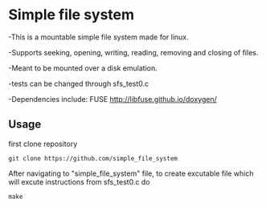 # Simple file system
-This is a mountable simple file system made for linux.

-Supports seeking, opening, writing, reading, removing and closing of files.

-Meant to be mounted over a disk emulation.

-tests can be changed through sfs_test0.c

-Dependencies include: FUSE
http://libfuse.github.io/doxygen/

## Usage
first clone repository
```
git clone https://github.com/simple_file_system
```

After navigating to "simple_file_system" file, to create excutable file which will excute instructions from sfs_test0.c do
```
make
```



